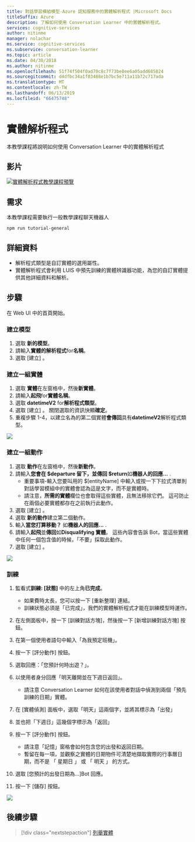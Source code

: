 ```yaml
---
title: 對話學習模組模型-Azure 認知服務中的實體解析程式 |Microsoft Docs
titleSuffix: Azure
description: 了解如何使用 Conversation Learner 中的實體解析程式。
services: cognitive-services
author: nitinme
manager: nolachar
ms.service: cognitive-services
ms.subservice: conversation-learner
ms.topic: article
ms.date: 04/30/2018
ms.author: nitinme
ms.openlocfilehash: 51f74f504f0ad70c8c7f73be8ee6a05add685824
ms.sourcegitcommit: d4dfbc34a1f03488e1b7bc5e711a11b72c717ada
ms.translationtype: MT
ms.contentlocale: zh-TW
ms.lasthandoff: 06/13/2019
ms.locfileid: "66475748"
---
```

# <a name="entity-resolvers"></a>實體解析程式

本教學課程將說明如何使用 Conversation Learner 中的實體解析程式

## <a name="video"></a>影片

[![實體解析程式教學課程預覽](https://aka.ms/cl_Tutorial_v3_EntityResolvers_Preview)](https://aka.ms/cl_Tutorial_v3_EntityResolvers)

## <a name="requirements"></a>需求
本教學課程需要執行一般教學課程聊天機器人

    npm run tutorial-general

## <a name="details"></a>詳細資料

- 解析程式類型是自訂實體的選用屬性。
- 實體解析程式會利用 LUIS 中預先訓練的實體辨識器功能，為您的自訂實體提供其他詳細資料和解析。

## <a name="steps"></a>步驟

在 Web UI 中的首頁開始。

### <a name="create-the-model"></a>建立模型

1. 選取 **新的模型**。
2. 請輸入**實體的解析程式**for**名稱**。
3. 選取 [建立]  。

### <a name="create-a-pair-of-entities"></a>建立一組實體

1. 選取 **實體**在左窗格中，然後**新實體**。
2. 請輸入**起飛**for**實體名稱**。
3. 選取  **datetimeV2** for**解析程式類型**。
4. 選取 [建立]  。 關閉選取的資訊快顯**確定**。
5. 重複步驟 1-4，以建立名為的第二個實體**會傳回**具有**datetimeV2**解析程式類型。

![](../media/T09_entities.png)

### <a name="create-a-pair-of-actions"></a>建立一組動作

1. 選取 **動作**在左窗格中，然後**新動作**。
2. 請輸入**您會在 $departure 留下，並傳回 $return**如**機器人的回應...** .
    - 重要事項-輸入您要叫用的 $[entityName] 中輸入或按一下下拉式清單則對話學習模組中的實體會認為這是文字，而不是實體時。
    - 請注意，**所需的實體**欄位也會取得這些實體，且無法移除它們。 這可防止在兩個必要實體都存在之前執行此動作。
3. 選取 [建立]  。
4. 選取 **新的動作**建立第二個動作。
5. 輸入**當您打算移動？** 如**機器人的回應...** .
6. 請輸入**起飛**並**傳回**如**Disqualifying 實體**。 這些內容會告訴 Bot，當這些實體中任何一個包含值的時候，「不要」採取此動作。
7. 選取 [建立]  。

![](../media/T09_actions.png)

### <a name="training"></a>訓練

1. 監看式**訓練: [狀態]** 中的左上角**已完成**。
    - 如果費時太長，您可以按一下 [重新整理] 連結。
    - 訓練狀態必須是「已完成」，我們的實體解析程式才能在訓練模型時運作。

2. 在左側面板中，按一下 [訓練對話方塊]，然後按一下 [新增訓練對話方塊] 按鈕。
3. 在第一個使用者語句中輸入「為我預定班機」。 
4. 按一下 [評分動作] 按鈕。
5. 選取回應：「您預計何時出遊？」。
6. 以使用者身分回應「明天離開並在下週日返回」。
    - 請注意 Conversation Learner 如何在該使用者對話中偵測到兩個「預先訓練的日期」實體。
7. 在 [實體偵測] 面板中，選取「明天」這兩個字，並將其標示為「出發」
8. 並也把「下週日」這幾個字標示為「返回」
9. 按一下 [評分動作] 按鈕。
    - 請注意「記憶」窗格會如何包含您的出發和返回日期。
    - 暫留在每一項，並觀察之實體的日期物件可清楚地擷取實際的行事曆日期，而不是 「 星期日 」 或 「 明天 」 的方式。
10. 選取 [您預計的出發日期為...]Bot 回應。
11. 按一下 [儲存] 按鈕。

![](../media/T09_training.png)

## <a name="next-steps"></a>後續步驟

> [!div class="nextstepaction"]
> [列舉實體](./tutorial-enum-set-entity.md)
